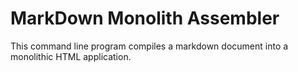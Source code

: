 # MarkDown Monolith Assembler
This command line program compiles a markdown document into a monolithic HTML
application.
